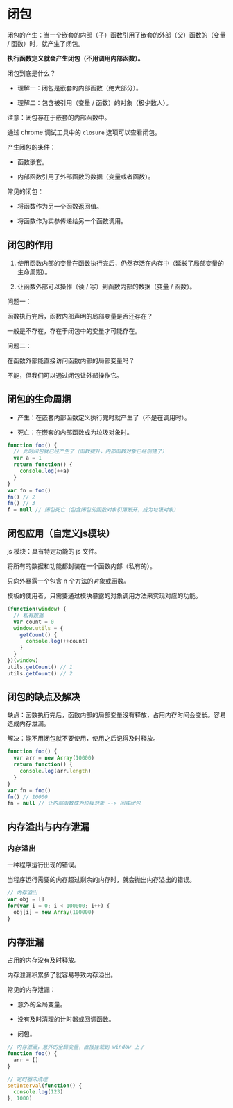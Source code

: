# 闭包

闭包的产生：当一个嵌套的内部（子）函数引用了嵌套的外部（父）函数的（变量 / 函数）时，就产生了闭包。

**执行函数定义就会产生闭包（不用调用内部函数）。**

闭包到底是什么？

- 理解一：闭包是嵌套的内部函数（绝大部分）。

- 理解二：包含被引用（变量 / 函数）的对象（极少数人）。

注意：闭包存在于嵌套的内部函数中。

通过 chrome 调试工具中的 `closure` 选项可以查看闭包。

产生闭包的条件：

- 函数嵌套。

- 内部函数引用了外部函数的数据（变量或者函数）。

常见的闭包：

- 将函数作为另一个函数返回值。

- 将函数作为实参传递给另一个函数调用。

## 闭包的作用

1. 使用函数内部的变量在函数执行完后，仍然存活在内存中（延长了局部变量的生命周期）。

2. 让函数外部可以操作（读 / 写）到函数内部的数据（变量 / 函数）。

问题一：

函数执行完后，函数内部声明的局部变量是否还存在？

一般是不存在，存在于闭包中的变量才可能存在。

问题二：

在函数外部能直接访问函数内部的局部变量吗？

不能，但我们可以通过闭包让外部操作它。

## 闭包的生命周期

- 产生：在嵌套内部函数定义执行完时就产生了（不是在调用时）。

- 死亡：在嵌套的内部函数成为垃圾对象时。

```js
function foo() {
  // 此时闭包就已经产生了（函数提升，内部函数对象已经创建了）
  var a = 1
  return function() {
    console.log(++a)
  }
}
var fn = foo()
fn() // 2
fn() // 3
f = null // 闭包死亡（包含闭包的函数对象引用断开，成为垃圾对象）
```

## 闭包应用（自定义js模块）

js 模块：具有特定功能的 js 文件。

将所有的数据和功能都封装在一个函数内部（私有的）。

只向外暴露一个包含 n 个方法的对象或函数。

模板的使用者，只需要通过模块暴露的对象调用方法来实现对应的功能。

```js
(function(window) {
  // 私有数据
  var count = 0
  window.utils = {
    getCount() {
      console.log(++count) 
    }
  }
})(window)
utils.getCount() // 1
utils.getCount() // 2
```

## 闭包的缺点及解决

缺点：函数执行完后，函数内部的局部变量没有释放，占用内存时间会变长。容易造成内存泄漏。

解决：能不用闭包就不要使用，使用之后记得及时释放。

```js
function foo() {
  var arr = new Array(10000)
  return function() {
    console.log(arr.length)
  }
}
var fn = foo()
fn() // 10000
fn = null // 让内部函数成为垃圾对象 --> 回收闭包
```

## 内存溢出与内存泄漏

### 内存溢出

一种程序运行出现的错误。

当程序运行需要的内存超过剩余的内存时，就会抛出内存溢出的错误。

```js
// 内存溢出
var obj = []
for(var i = 0; i < 100000; i++) {
  obj[i] = new Array(100000)
}
```

## 内存泄漏

占用的内存没有及时释放。

内存泄漏积累多了就容易导致内存溢出。

常见的内存泄漏：

- 意外的全局变量。

- 没有及时清理的计时器或回调函数。

- 闭包。

```js
// 内存泄漏，意外的全局变量，直接挂载到 window 上了
function foo() {
  arr = []
}

// 定时器未清理
setInterval(function() {
  console.log(123)
}, 1000)
```
